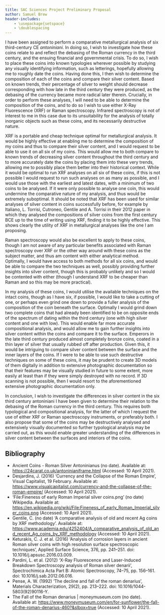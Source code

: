 ```yaml
---
title: SAC Sciences Project Preliminary Proposal
author: Samuel Brew
header-includes:
    - \usepackage{setspace}
    - \doublespacing
---
```


I have been assigned to perform a comparative metallurgical analysis of six third-century CE *antoniniani*. In doing so, I wish to investigate how these coins relate to and reflect the debasing of the Roman currency in the third century, and the ensuing financial and governmental crisis. To do so, I wish to place these coins into known typologies wherever possible by studying any visually identifying information, such as letterings, hopefully allowing me to roughly date the coins. Having done this, I then wish to determine the composition of each of the coins and compare their silver content. Based on known trends, their percentage of silver to weight should decrease corresponding with how late in the third century they were produced, as the debasing of the currency became more radical later therein. Crucially, in order to perform these analyses, I will need to be able to determine the composition of the coins, and to do so I wish to use either X-Ray Fluorescence (XRF) or Raman spectroscopy. Infrared spectroscopy is not of interest to me in this case due to its unsuitability for the analysis of totally inorganic objects such as these coins, and its necessarily destructive nature.

XRF is a portable and cheap technique optimal for metallurgical analysis. It would be highly effective at enabling me to determine the composition of my coins and thus to compare their silver content, and I would request to be able to use it on all six of my coins. This would allow me to both compare to known trends of decreasing silver content throughout the third century and to more accurately date the coins by placing them into these very trends, allowing me to possibly place them better into their historical context. While it would be optimal to run XRF analyses on all six of these coins, if this is not possible I would request to run such analyses on as many as possible, and I would use those with the earliest and latest dates, with a minimum of two coins to be analysed. If it were only possible to analyse one coin, this would undermine the comparative nature of my analysis, and thus would be extremely suboptimal. It should be noted that XRF has been used for similar analyses of silver content in coins successfully before, for example by Italiano, L. Torrisi, Cutroneo, Gentile and A. Torrisi in their 2012 paper in which they analysed the compositions of silver coins from the first century BCE up to the time of writing using XRF, finding it to be highly effective. This shows clearly the utility of XRF in metallurgical analyses like the one I am proposing. 

Raman spectroscopy would also be excellent to apply to these coins, though I am not aware of any particular benefits associated with Raman spectroscopy over XRF or the other way around with these coins as the subject matter, and thus am content with either analytical method. Optimally, I would have access to both methods for all six coins, and would be able to compare the two techniques as well, possibly providing further insights into silver content, though this is probably unlikely and so I would be contented with either (though I understand XRF to be cheaper than Raman and so this may be more practical).

In my analysis of these coins, I would utilise the available techniques on the intact coins, though as I have six, if possible, I would like to take a cutting of one, or perhaps even grind one down to provide a fuller analysis of the composition of the coin beneath the surface. Optimally I would grind down two complete coins that had already been identified to be on opposite ends of the spectrum of dating within the third century (one with high silver content and one with low). This would enable far more accurate compositional analysis, and would allow me to gain further insights into silver content within the coins and compare it to the surface. Emperors in the late third century produced almost completely bronze coins, coated in a thin layer of silver that usually rubbed off after production. Given this, it would be intriguing to compare silver content between the surface and the inner layers of the coins. If I were to be able to use such destructive techniques on some of these coins, it may be prudent to create 3D models of them digitally in addition to extensive photographic documentation so that their features may be visually studied in future to some extent, more easily at least than if they were simply destroyed with no record. If 3D scanning is not possible, then I would resort to the aforementioned extensive photographic documentation only.

In conclusion, I wish to investigate the differences in silver content in the six third century antoniniani I have been given to determine their relation to the debasing of the Roman currency in the third century. This requires both typological and compositional analysis, for the latter of which I request the use of either XRF or Raman spectroscopy instruments, or preferably both. I also propose that some of the coins may be destructively analysed and extensively visually documented so further typological analysis may be carried out, as this would enable greater understanding of the differences in silver content between the surfaces and interiors of the coins.

## Bibliography

- Ancient Coins - Roman Silver Antoninianus (no date). Available at: https://24carat.co.uk/antoninianiframe.html (Accessed: 10 April 2021).
- Desjardins, J. (2016) ‘Currency and the Collapse of the Roman Empire’, Visual Capitalist, 19 February. Available at: https://www.visualcapitalist.com/currency-and-the-collapse-of-the-roman-empire/ (Accessed: 10 April 2021).
- ‘File:Fineness of early Roman Imperial silver coins.png’ (no date) Wikipedia. Available at: https://en.wikipedia.org/wiki/File:Fineness_of_early_Roman_Imperial_silver_coins.png (Accessed: 10 April 2021).
- Gentile, C. (no date) ‘A comparative analysis of old and recent Ag coins by XRF methodology’. Available at: https://www.academia.edu/4252404/A_comparative_analysis_of_old_and_recent_Ag_coins_by_XRF_methodology (Accessed: 10 April 2021).
- Keturakis, C. J. et al. (2016) ‘Analysis of corrosion layers in ancient Roman silver coins with high resolution surface spectroscopic techniques’, Applied Surface Science, 376, pp. 241–251. doi: 10.1016/j.apsusc.2016.03.009.
- Pardini, L. et al. (2012) ‘X-Ray Fluorescence and Laser-Induced Breakdown Spectroscopy analysis of Roman silver denarii’, Spectrochimica Acta Part B: Atomic Spectroscopy, 74–75, pp. 156–161. doi: 10.1016/j.sab.2012.06.016.
- Pense, A. W. (1992) ‘The decline and fall of the roman denarius’, Materials Characterization, 29(2), pp. 213–222. doi: 10.1016/1044-5803(92)90116-Y.
- The Fall of the Roman denarius | moneymuseum.com (no date). Available at: https://www.moneymuseum.com/en/for-sunflower/the-fall-of-the-roman-denarius-460?&slbox=true (Accessed: 10 April 2021).
